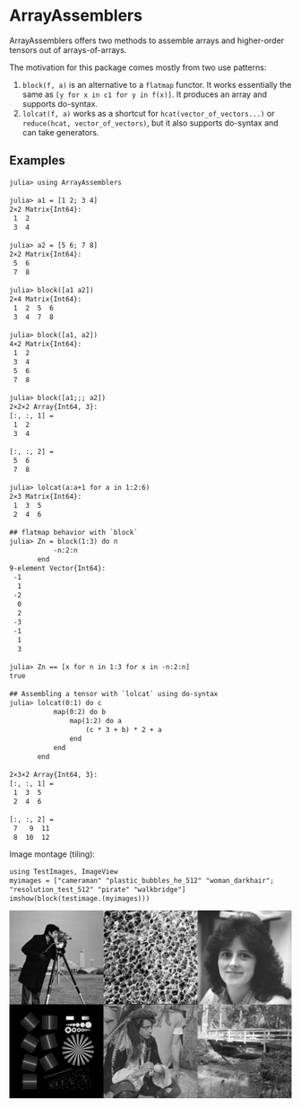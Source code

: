 # ArrayAssemblers

ArrayAssemblers offers two methods to assemble arrays and higher-order tensors out of arrays-of-arrays.

The motivation for this package comes mostly from two use patterns:

1. `block(f, a)` is an alternative to a `flatmap` functor. It works essentially the same as `[y for x in c1 for y in f(x)]`. It produces an array and supports do-syntax.
2. `lolcat(f, a)` works as a shortcut for `hcat(vector_of_vectors...)` or `reduce(hcat, vector_of_vectors)`, but it also supports do-syntax and can take generators.

## Examples
```
julia> using ArrayAssemblers

julia> a1 = [1 2; 3 4]
2×2 Matrix{Int64}:
 1  2
 3  4

julia> a2 = [5 6; 7 8]
2×2 Matrix{Int64}:
 5  6
 7  8

julia> block([a1 a2])
2×4 Matrix{Int64}:
 1  2  5  6
 3  4  7  8

julia> block([a1, a2])
4×2 Matrix{Int64}:
 1  2
 3  4
 5  6
 7  8

julia> block([a1;;; a2])
2×2×2 Array{Int64, 3}:
[:, :, 1] =
 1  2
 3  4

[:, :, 2] =
 5  6
 7  8

julia> lolcat(a:a+1 for a in 1:2:6)
2×3 Matrix{Int64}:
 1  3  5
 2  4  6

## flatmap behavior with `block`
julia> Zn = block(1:3) do n
           -n:2:n
       end
9-element Vector{Int64}:
 -1
  1
 -2
  0
  2
 -3
 -1
  1
  3

julia> Zn == [x for n in 1:3 for x in -n:2:n]
true

## Assembling a tensor with `lolcat` using do-syntax
julia> lolcat(0:1) do c
           map(0:2) do b
               map(1:2) do a
                   (c * 3 + b) * 2 + a
               end
           end
       end

2×3×2 Array{Int64, 3}:
[:, :, 1] =
 1  3  5
 2  4  6

[:, :, 2] =
 7   9  11
 8  10  12
```

Image montage (tiling):
```
using TestImages, ImageView
myimages = ["cameraman" "plastic_bubbles_he_512" "woman_darkhair"; "resolution_test_512" "pirate" "walkbridge"]
imshow(block(testimage.(myimages)))
```
![Image montage example](docs/src/imagemontage.png)
